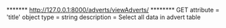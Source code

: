 ******* http://127.0.0.1:8000/adverts/viewAdverts/ ********
GET 
attribute = 'title'
object type = string
description = Select all data in advert table
